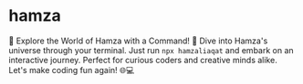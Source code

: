 # hamza
🚀 Explore the World of Hamza with a Command! 🌟 Dive into Hamza's universe through your terminal. Just run `npx hamzaliaqat` and embark on an interactive journey. Perfect for curious coders and creative minds alike. Let's make coding fun again! 🌐💻
